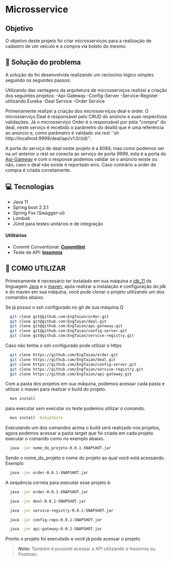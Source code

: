 # Microsservice

## Objetivo 

O objetivo deste projeto foi criar microsserviços para a realização de cadastro de um veículo e a compra via boleto do mesmo.

## :rocket: Solução do problema
A solução do foi desenvolvida realizando um raciocínio lógico simples seguindo os seguintes passos:
    
Utilizando das vantagens da arquitetura de microsserviços realizei a criação dos seguintes projetos:
    -Api-Gateway
    -Config-Server
    -Service-Register utilizando Eureka
    -Deal Service
    -Order Service

Primeiramente realizei a criação dos microsserviços deal e order. O microsserviço Deal é responsável pelo CRUD do anúncio e suas respectivas validações. 
Já o microsserviço Order é o responsável por pela "compra" do deal, neste serviço é recebido o parâmetro do dealId que é uma referência ao anúncio e, 
como parâmetro é validado via rest ''sh http://localhost:9999/deal/api/v1.0/{id}''. 

A porta do serviço de deal neste projeto é a 8084, mas como podemos ver na url anterior o rest se conecta ao serviço de porta 9999, 
esta é a porta do [Api-Gateway] e com o response podemos validar se o anúncio existe ou não, caso o deal não existe é reportado erro. Caso contrário a order de compra é criada corretamente.


## :computer: Tecnologias

  - Java 11
  - Spring boot 2.3.1
  - Spring Fox (Swagger-ui)
  - Lombok
  - JUnit para testes unitários e de integração
  
  #### **Utilitários**

- Commit Conventional: **[Commitlint][commitlint]**
- Teste de API: **[Insomnia][insomnia]**

## **:wine_glass: COMO UTILIZAR**

Primeiramente é necessário ter instalado em sua máquina o [jdk_11] da linguagem [Java] e o [maven], após realizar a instalação e configuração do jdk e do maven em sua máquina, você pode clonar o projeto utilizando um dos comandos abaixo.

Se já possui o ssh configurado no git de sua máquina Q

```sh
  git clone git@github.com:EngTaian/order.git
  git clone git@github.com:EngTaian/deal.git
  git clone git@github.com:EngTaian/api-gateway.git
  git clone git@github.com:EngTaian/config-server.git
  git clone git@github.com:EngTaian/service-registry.git
```

Caso não tenha o ssh configurado pode utilizar o https 

```sh
  git clone https://github.com/EngTaian/order.git
  git clone https://github.com/EngTaian/deal.git
  git clone https://github.com/EngTaian/config-server.git
  git clone https://github.com/EngTaian/service-registry.git
  git clone https://github.com/EngTaian/api-gateway.git
```

Com a pasta dos projetos em sua máquina, podemos acessar cada pasta e utilizar o maven para realizar o build do projeto.

```sh
  mvn install
```
para executar sem executar os teste podemos utilizar o comando.

```sh
  mvn install -DskipTests
```
Executando um dos comandos acima o build será realizado nos projetos, agora podemos acessar a pasta target que foi criada em cada projeto executar o comando como no exemplo abaixo.
````sh
  java -jar nome_do_projeto-0.0.1-SNAPSHOT.jar
````
Sendo o nome_do_projeto o nome do projeto ao qual você está acessando. Exemplo
````sh
  java -jar order-0.0.1-SNAPSHOT.jar
````

A sequência correta para executar esse projeto é:
````sh
  java -jar order-0.0.1-SNAPSHOT.jar
````
````sh
  java -jar deal-0.0.1-SNAPSHOT.jar
````
````sh
  java -jar service-registry-0.0.1-SNAPSHOT.jar
````
````sh
  java -jar config-repo-0.0.1-SNAPSHOT.jar
````
````sh
  java -jar api-gateway-0.0.1-SNAPSHOT.jar
````
Pronto o projeto foi executado e você já pode acessar o projeto.
   
> **_Nota:_**  Também é possível acessar a API utilizando o Insomnia ou Postman. 


<!-- Techs -->

[commitlint]: https://github.com/conventional-changelog/commitlint
[insomnia]: https://insomnia.rest/
[jdk_11]: https://www.oracle.com/java/technologies/javase-jdk11-downloads.html
[Java]: https://pt.wikipedia.org/wiki/Java_(linguagem_de_programa%C3%A7%C3%A3o)
[maven]: https://maven.apache.org/download.cgi
[Api-Gateway]:https://github.com/caelum/apostila-microservices-com-spring-cloud/blob/master/06-api-gateway.md
